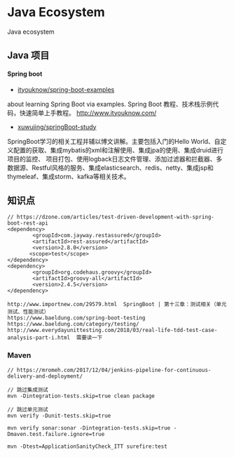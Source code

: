 # Java Ecosystem

Java ecosystem

## Java 项目

#### Spring boot

- [ityouknow/spring-boot-examples](https://github.com/ityouknow/spring-boot-examples)

about learning Spring Boot via examples. Spring Boot 教程、技术栈示例代码，快速简单上手教程。 http://www.ityouknow.com/

- [xuwujing/springBoot-study](https://github.com/xuwujing/springBoot-study)

SpringBoot学习的相关工程并辅以博文讲解。主要包括入门的Hello World、自定义配置的获取、集成mybatis的xml和注解使用、集成jpa的使用、集成druid进行项目的监控、 项目打包、使用logback日志文件管理、添加过滤器和拦截器、多数据源、Restful风格的服务、集成elasticsearch、redis、netty、集成jsp和thymeleaf、集成storm、kafka等相关技术。

## 知识点

```
// https://dzone.com/articles/test-driven-development-with-spring-boot-rest-api
<dependency>
        <groupId>com.jayway.restassured</groupId>
        <artifactId>rest-assured</artifactId>
        <version>2.8.0</version>
       <scope>test</scope>
</dependency>
<dependency>
        <groupId>org.codehaus.groovy</groupId>
        <artifactId>groovy-all</artifactId>
        <version>2.4.5</version>
</dependency>
```

```
http://www.importnew.com/29579.html  SpringBoot | 第十三章：测试相关（单元测试、性能测试）
https://www.baeldung.com/spring-boot-testing
https://www.baeldung.com/category/testing/
http://www.everydayunittesting.com/2018/03/real-life-tdd-test-case-analysis-part-i.html  需要读一下
```

### Maven

```
// https://mromeh.com/2017/12/04/jenkins-pipeline-for-continuous-delivery-and-deployment/

// 跳过集成测试
mvn -Dintegration-tests.skip=true clean package

// 跳过单元测试
mvn verify -Dunit-tests.skip=true

mvn verify sonar:sonar -Dintegration-tests.skip=true -Dmaven.test.failure.ignore=true

mvn -Dtest=ApplicationSanityCheck_ITT surefire:test
```


